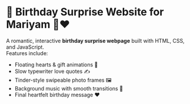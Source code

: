 # 🎉 Birthday Surprise Website for Mariyam 🎂❤️

A romantic, interactive **birthday surprise webpage** built with HTML, CSS, and JavaScript.  
Features include:
- Floating hearts & gift animations 🎁  
- Slow typewriter love quotes ✍️  
- Tinder-style swipeable photo frames 🖼️  
- Background music with smooth transitions 🎵  
- Final heartfelt birthday message ❤️  
